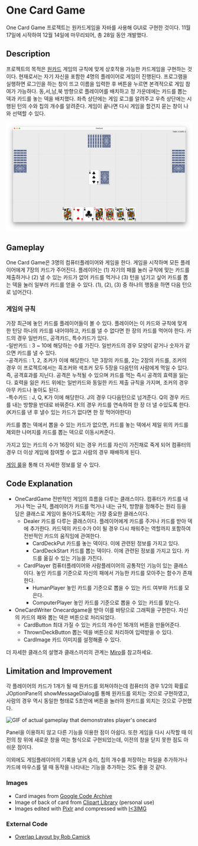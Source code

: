 # One Card Game
One Card Game 프로젝트는 원카드게임을 자바를 사용해 GUI로 구현한 것이다. 11월 17일에 시작하여 12월 14일에 마무리되어, 총 28일 동안 개발했다. 

## Description
프로젝트의 목적은 [원카드](https://en.wikipedia.org/wiki/One-card) 게임의 규칙에 맞게 상호작용 가능한 카드게임을 구현하는 것이다. 현재로서는 자기 자신을 포함한 4명의 플레이어로 게임이 진행된다. 프로그램을 실행하면 로그인을 하는 창이 뜨고 이름을  입력한 후 버튼을 누르면 본격적으로 게임 참여가 가능하다. 동,서,남,북 방향으로 플레이어를 배치하고 정 가운데에는 카드를 뽑는 덱과 카드를 놓는 덱을 배치했다. 좌측 상단에는 게임 로그를 알려주고 우측 상단에는 시행된 턴의 수와 칩의 개수를 알려준다. 게임이 끝나면 다시 게임을 할건지 묻는 창이 나와 선택할 수 있다. 

![Screenshot of gameplay](game_screenshot.png)

 

## Gameplay 
One Card Game은 3명의 컴퓨터플레이어와 게임을 한다. 게임을 시작하며 모든 플레이어에게 7장의 카드가 주어진다. 플레이어는 (1) 자기의 패를 눌러 규칙에 맞는 카드를 제출하거나 (2) 낼 수 있는 카드가 없어 카드를 먹거나 (3) 턴을 넘기고 싶어 카드를 뽑는 덱을 눌러 일부러 카드를 얻을 수 있다. (1), (2), (3) 중 하나의 행동을 하면 다음 턴으로 넘어간다. 

  ### 게임의 규칙
  가장 최근에 놓인 카드를 플레이어들이 볼 수 있다. 플레이어는 이 카드와 규칙에 맞게 한 턴당 하나의 카드를 내어야하고, 카드를 낼 수 없다면 한 장의 카드를 먹어야 한다. 
  카드의 경우 일반카드, 공격카드, 특수카드가 있다.  
  -일반카드 : 3 ~ 10에 해당하는 수를 가진다. 일반카드의 경우 모양이 같거나 숫자가 같으면 카드를 낼 수 있다.  
  -공격카드 : 1, 2, 조커가 이에 해당한다. 1은 3장의 카드를, 2는 2장의 카드를, 조커의 경우 이 프로젝트에서는 흑조커와 색조커 모두 5장을 다음턴의 사람에게 먹일 수 있다. 즉, 공격효과를 지닌다. 공격은 누적될 수 있으며 카드를 먹는 즉시 공격의 효력을 잃는다. 효력을 잃은 카드 위에는 일반카드와 동일한 카드 제출 규칙을 가지며, 조커의 경우 아무 카드나 놓아도 된다.   
  -특수카드 : J, Q, K가 이에 해당한다. J의 경우 다다음턴으로 넘겨준다. Q의 경우 카드를 내는 방향을 반대로 바꿔준다. K의 경우 카드를 연속하여 한 장 더 낼 수있도록 한다.(K카드를 낸 후 낼수 있는 카드가 없다면 한 장 먹어야한다)

  카드를 뽑는 덱에서 뽑을 수 있는 카드가 없으면, 카드를 놓는 덱에서 제일 위의 카드를 제외한 나머지를 카드를 뽑는 덱으로 이동시켜준다. 

  가지고 있는 카드의 수가 16장이 되는 경우 카드를 자신이 가진채로 죽게 되어 컴퓨터의 경우 더 이상 게임에 참여할 수 없고 사람의 경우 패배하게 된다.  

 [게임 룰](https://namu.wiki/w/원카드#s-4)을 통해 더 자세한 정보를 알 수 있다. 


## Code Explanation
- OneCardGame
  전반적인 게임의 흐름을 다루는 클래스이다. 컴퓨터가 카드를 내거나 먹는 규칙, 플레이어가 카드를 먹거나 내는 규칙, 방향을 정해주는 원리 등을 담은 클래스로 게임이 돌아가도록하는 가장 중요한 클래스이다. 
  - Dealer
    카드를 다루는 클래스이다. 플레이어에게 카드를 주거나 카드를 받아 덱에 추가한다. 카드덱의 카드수가 0이 될 경우 다시 채워주는 역할까지 포함하여 전반적인 카드의 움직임에 관여한다. 
    - CardDeckPut
      카드를 놓는 덱이다. 이에 관련된 정보를 가지고 있다.
    - CardDeckStart
      카드를 뽑는 덱이다. 이에 관련된 정보를 가지고 있다. 카드를 옮길 수 있는 기능을 가진다. 
  - CardPlayer
    컴퓨터플레이어와 사람플레이어의 공통적인 기능이 있는 클래스이다. 놓인 카드를 기준으로 자신의 패에서 가능한 카드를 모아주는 함수가 존재한다. 
    - HumanPlayer
      놓인 카드를 기준으로 뽑을 수 있는 카드 여부와 카드를 모은다.
    - ComputerPlayer
      놓인 카드를 기준으로 뽑을 수 있는 카드를 찾는다. 
- OneCardWriter
  Onecardgame을 받아 이를 바탕으로 그래픽을 구현한다. 자신의 카드의 패와 뽑는 덱은 버튼으로 처리되었다. 
  - CardButton
    최대 가질 수 있는 카드의 개수인 16개의 버튼을 만들어준다. 
  - ThrownDeckButton
    뽑는 덱을 버튼으로 처리하여 입력받을 수 있다. 
  - CardImage
    카드 이미지를 설정해줄 수 있다. 

더 자세한 클래스의 설명과 클래스끼리의 관계는 [Miro](https://miro.com/app/board/uXjVPCuNxXA=/)를 참고하세요. 


## Limitation and Improvement
각 플레이어의 카드가 1개가 될 때 원카드를 외쳐야하는데 컴퓨터의 경우 1/2의 확률로 JOptionPane의 showMessageDialog를 통해 원카드를 외치는 것으로 구현하였고, 사람의 경우 역시 동일한 형태로 5초안에 버튼을 눌러야 원카드를 외치는 것으로 구현했다.  

![GIF of actual gameplay that demonstrates player's onecard](player_onecard.gif)

Panel을 이용하지 않고 다른 기능을 이용한 점이 아쉽다. 또한 게임을 다시 시작할 때 이전의 창 위에 새로운 창을 여는 형식으로 구현되었는데, 이전의 창을 닫지 못한 점도 아쉬운 점이다. 

이외에도 게임플레이어의 기록을 남겨 승리, 칩의 개수를 저장하는 파일을 추가하거나 카드에 마우스를 댈 때 동작을 나타내는 기능을 추가하는 것도 좋을 것 같다. 

### Images
* Card images from [Google Code Archive](https://code.google.com/archive/p/vector-playing-cards/downloads)
* Image of back of card from [Clipart Library](http://clipart-library.com/clipart/8cxrbGE6i.html) (personal use) 
* Images edited with [Pixlr](https://pixlr.com/x/#editor) and compressed with [I<3IMG](https://www.iloveimg.com/)

### External Code
* [Overlap Layout by Rob Camick](https://tips4java.wordpress.com/2009/07/26/overlap-layout/)
